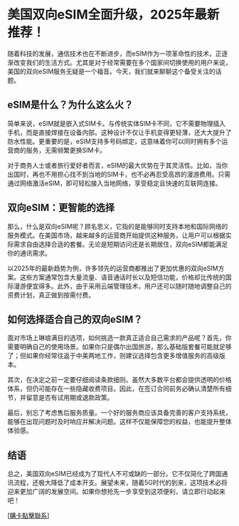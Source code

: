 # 美国双向eSIM全面升级，2025年最新推荐！

随着科技的发展，通信技术也在不断进步，而eSIM作为一项革命性的技术，正逐渐改变我们的生活方式。尤其是对于经常需要在多个国家间切换使用的用户来说，美国的双向eSIM服务无疑是一个福音。今天，我们就来聊聊这个备受关注的话题。

## eSIM是什么？为什么这么火？

简单来说，eSIM就是嵌入式SIM卡。与传统实体SIM卡不同，它不需要物理插入手机，而是直接焊接在设备内部。这种设计不仅让手机变得更轻薄，还大大提升了防水性能。更重要的是，eSIM支持多号码绑定，这意味着你可以同时拥有多个运营商的服务，无需频繁更换SIM卡。

对于商务人士或者旅行爱好者而言，eSIM的最大优势在于其灵活性。比如，当你出国时，再也不用担心找不到当地的SIM卡，也不必再忍受高昂的漫游费用。只需通过网络激活eSIM，即可轻松接入当地网络，享受稳定且快速的互联网连接。

## 双向eSIM：更智能的选择

那么，什么是双向eSIM呢？顾名思义，它指的是能够同时支持本地和国际网络的服务模式。在美国市场，越来越多的运营商开始提供这种服务，让用户可以根据实际需求自由选择合适的套餐。无论是短期访问还是长期居住，双向eSIM都能满足你的通讯需求。

以2025年的最新趋势为例，许多领先的运营商都推出了更加优惠的双向eSIM方案。这些方案通常包含大量流量、语音通话时长以及短信功能，价格却比传统的国际漫游便宜得多。此外，由于采用云端管理技术，用户还可以随时随地调整自己的资费计划，真正做到按需付费。

## 如何选择适合自己的双向eSIM？

面对市场上琳琅满目的选项，如何挑选一款真正适合自己需求的产品呢？首先，你需要明确自己的使用场景。如果你只是偶尔出国旅游，那么基础版套餐可能就足够了；但如果你经常往返于中美两地工作，则建议选择包含更多增值服务的高级版本。

其次，在决定之前一定要仔细阅读条款细则。虽然大多数平台都会提供透明的价格体系，但仍可能存在一些隐藏收费项目。因此，在签订合同前务必确认清楚所有细节，并留意是否有试用期或退款政策。

最后，别忘了考虑售后服务质量。一个好的服务商应该具备完善的客户支持系统，能够在出现问题时及时响应并解决问题。这样不仅能保障您的权益，也能提升整体体验感。

## 结语

总之，美国双向eSIM已经成为了现代人不可或缺的一部分。它不仅简化了跨国通讯流程，还极大降低了成本开支。展望未来，随着5G时代的到来，这项技术必将迎来更加广阔的发展空间。如果你想抢先一步享受到这项便利，请立即行动起来吧！

[[購卡點擊聯系](https://t.me/s/SXDXQF)]